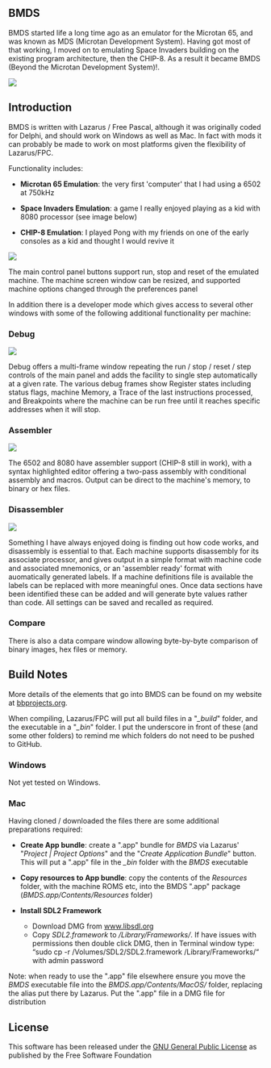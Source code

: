 ## BMDS

BMDS started life a long time ago as an emulator for the Microtan 65, and was known as MDS (Microtan Development System). Having got most of that working, I moved on to emulating Space Invaders building on the existing program architecture, then the CHIP-8. As a result it became BMDS (Beyond the Microtan Development System)!.

![](images/bmds.jpg)

## Introduction

BMDS is written with Lazarus / Free Pascal, although it was originally coded for Delphi, and should work on Windows as well as Mac. In fact with mods it can probably be made to work on most platforms given the flexibility of Lazarus/FPC.

Functionality includes:

- **Microtan 65 Emulation**: the very first 'computer' that I had using a 6502 at 750kHz

- **Space Invaders Emulation**: a game I really enjoyed playing as a kid with 8080 processor (see image below)

- **CHIP-8 Emulation**: I played Pong with my friends on one of the early consoles as a kid and thought I would revive it

![](images/main.jpg)

The main control panel buttons support run, stop and reset of the emulated machine. The machine screen window can be resized, and supported machine options changed through the preferences panel

In addition there is a developer mode which gives access to several other windows with some of the following additional functionality per machine:

### Debug

![](images/debug.jpg)

Debug offers a multi-frame window repeating the run / stop / reset / step controls of the main panel and adds the facility to single step automatically at a given rate. The various debug frames show Register states including status flags, machine Memory, a Trace of the last instructions processed, and Breakpoints where the machine can be run free until it reaches specific addresses when it will stop.

### Assembler

![](images/assembler.jpg)

The 6502 and 8080 have assembler support (CHIP-8 still in work), with a syntax highlighted editor offering a two-pass assembly with conditional assembly and macros. Output can be direct to the machine's memory, to binary or hex files. 

### Disassembler

![](images/disassembler.jpg)

Something I have always enjoyed doing is finding out how code works, and disassembly is essential to that. Each machine supports disassembly for its associate processor, and gives output in a simple format with machine code and associated mnemonics, or an 'assembler ready' format with auomatically generated labels. If a machine definitions file is available the labels can be replaced with more meaningful ones. Once data sections have been identified these can be added and will generate byte values rather than code. All settings can be saved and recalled as required.

### Compare

There is also a data compare window allowing byte-by-byte comparison of binary images, hex files or memory.

## Build Notes

More details of the elements that go into BMDS can be found on my website at [bbprojects.org](https://bbprojects.org/computer/bmds-beyond-the-microtan-development-system/).

When compiling, Lazarus/FPC will put all build files in a "*_build*" folder, and the executable in a "*_bin*" folder. I put the underscore in front of these (and some other folders) to remind me which folders do not need to be pushed to GitHub.

### Windows

Not yet tested on Windows.

### Mac

Having cloned / downloaded the files there are some additional preparations required:

- **Create App bundle**: create a ".app" bundle for *BMDS* via Lazarus' "*Project | Project Options*" and the "*Create Application Bundle*" button. This will put a ".app" file in the *_bin* folder with the *BMDS* executable

- **Copy resources to App bundle**: copy the contents of the *Resources* folder, with the machine ROMS etc, into the BMDS ".app" package (*BMDS.app/Contents/Resources* folder)

- **Install SDL2 Framework**
  - Download DMG from www.libsdl.org
  - Copy *SDL2.framework* to */Library/Frameworks/*. If have issues with permissions then double click DMG, then in Terminal window type:
    “sudo cp -r /Volumes/SDL2/SDL2.framework /Library/Frameworks/“ with admin password

Note: when ready to use the ".app" file elsewhere ensure you move the *BMDS* executable file into the *BMDS.app/Contents/MacOS/* folder, replacing the alias put there by Lazarus. Put the ".app" file in a DMG file for distribution

## License

This software has been released under the [GNU General Public License](https://www.gnu.org/licenses/) as published by the Free Software Foundation

